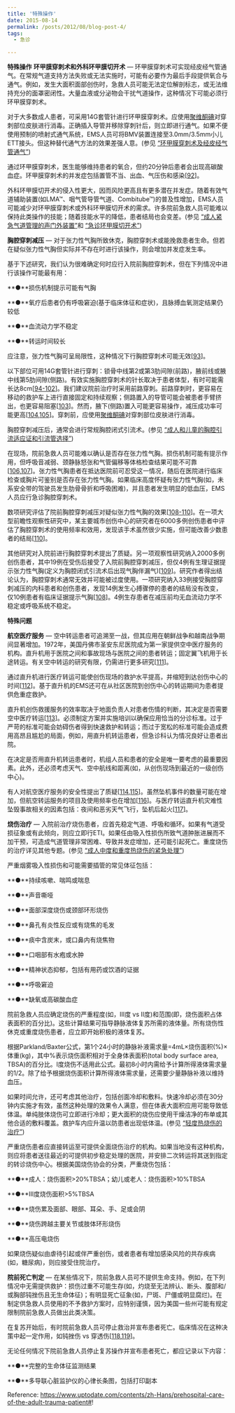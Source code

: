 ```yaml
---
title: '特殊操作'
date: 2015-08-14
permalink: /posts/2012/08/blog-post-4/
tags:
  - 急诊

---
```

**特殊操作** **环甲膜穿刺术和外科环甲膜切开术** — 环甲膜穿刺术可实现经皮经气管通气。在常规气道支持方法失败或无法实施时，可能有必要作为最后手段提供氧合与通气。例如，发生大面积面部创伤时，急救人员可能无法定位解剖标志，或无法维持充分的面罩密闭性。大量血液或分泌物会干扰气道操作，这种情况下可能必须行环甲膜穿刺术。

对于大多数成人患者，可采用14G套管针进行环甲膜穿刺术。应使用[聚维酮碘](https://www.uptodate.com/contents/zh-Hans/92387?topicRef=347&source=see_link)对穿刺部位皮肤进行消毒。正确插入导管并移除穿刺针后，则立即进行通气。如果不便使用预制的喷射式通气系统，EMS人员可将BMV装置连接至3.0mm/3.5mm小儿ETT接头。但这种替代通气方法的效果差强人意。(参见 [“环甲膜穿刺术及经皮经气管通气”](https://www.uptodate.com/contents/zh-Hans/needle-cricothyroidotomy-with-percutaneous-transtracheal-ventilation?topicRef=347&source=see_link))

通过环甲膜穿刺术，医生能够维持患者的氧合，但约20分钟后患者会出现高碳酸血症。环甲膜穿刺术的并发症包括置管不当、出血、气压伤和感染[[92](https://www.uptodate.com/contents/zh-Hans/prehospital-care-of-the-adult-trauma-patient/abstract/92)]。

外科环甲膜切开术的侵入性更大，因而风险更高且有更多潜在并发症。随着有效气道辅助装置(如LMA™、咽气管导管气道、Combitube™)的普及性增加，EMS人员可能减少对环甲膜穿刺术或外科环甲膜切开术的需求。许多院前急救人员可能难以保持此类操作的技能；随着技能水平的降低，患者结局也会变差。(参见 [“成人紧急气道管理的声门外装置”](https://www.uptodate.com/contents/zh-Hans/extraglottic-devices-for-emergency-airway-management-in-adults?topicRef=347&source=see_link)和 [“急诊环甲膜切开术”](https://www.uptodate.com/contents/zh-Hans/emergency-cricothyrotomy-cricothyroidotomy?topicRef=347&source=see_link))

**胸腔穿刺减压** — 对于张力性气胸所致休克，胸腔穿刺术或能挽救患者生命。但若在疑似张力性气胸但实际并不存在时进行该操作，则会增加并发症发生率。

基于下述研究，我们认为很难确定何时应行入院前胸腔穿刺术，但在下列情况中进行该操作可能最有用：

**●**损伤机制提示可能有气胸

**●**氧疗后患者仍有呼吸窘迫(基于临床体征和症状)，且脉搏血氧测定结果仍较低

**●**血流动力学不稳定

**●**转运时间较长

应注意，张力性气胸可呈局限性，这种情况下行胸腔穿刺术可能无效[[93](https://www.uptodate.com/contents/zh-Hans/prehospital-care-of-the-adult-trauma-patient/abstract/93)]。

以下部位可用14G套管针进行穿刺：锁骨中线第2或第3肋间隙(前路)，腋前线或腋中线第5肋间隙(侧路)。有效实施胸腔穿刺术的针长取决于患者体型，有时可能需长达8cm[[94-102](https://www.uptodate.com/contents/zh-Hans/prehospital-care-of-the-adult-trauma-patient/abstract/94-102)]。我们建议院前治疗时采用前路穿刺。前路穿刺时，更容易在移动的救护车上进行直接固定和持续观察；侧路置入的导管可能会被患者手臂挤出，也更容易阻塞[[103](https://www.uptodate.com/contents/zh-Hans/prehospital-care-of-the-adult-trauma-patient/abstract/103)]。然而，腋下(侧路)置入可能更容易操作，减压成功率可能更高[[104,105](https://www.uptodate.com/contents/zh-Hans/prehospital-care-of-the-adult-trauma-patient/abstract/104,105)]。穿刺前，应使用[聚维酮碘](https://www.uptodate.com/contents/zh-Hans/92387?topicRef=347&source=see_link)对穿刺部位皮肤进行消毒。

胸腔穿刺减压后，通常会进行常规胸腔闭式引流术。(参见 [“成人和儿童的胸腔引流适应证和引流管选择”](https://www.uptodate.com/contents/zh-Hans/thoracostomy-tubes-and-catheters-indications-and-tube-selection-in-adults-and-children?topicRef=347&source=see_link))

在现场，院前急救人员可能难以确认是否存在张力性气胸。损伤机制可能有提示作用，但呼吸音减弱、颈静脉怒张和气管偏移等体格检查结果可能不可靠[[106,107](https://www.uptodate.com/contents/zh-Hans/prehospital-care-of-the-adult-trauma-patient/abstract/106,107)]。张力性气胸患者在抵达医院前可忍受这一情况，随后在医院进行临床检查或胸片可鉴别是否存在张力性气胸。如果临床高度怀疑有张力性气胸(如，未系安全带的驾驶员发生肋骨骨折和呼吸困难)，并且患者发生明显的低血压，EMS人员应行急诊胸腔穿刺术。

数项研究评估了院前胸腔穿刺减压对疑似张力性气胸的效果[[108-110](https://www.uptodate.com/contents/zh-Hans/prehospital-care-of-the-adult-trauma-patient/abstract/108-110)]。在一项大型前瞻性观察性研究中，某主要城市创伤中心的研究者在6000多例创伤患者中评估了胸腔穿刺术的使用频率和效用，发现该手术虽然很少实施，但可能改善少数患者的结局[[110](https://www.uptodate.com/contents/zh-Hans/prehospital-care-of-the-adult-trauma-patient/abstract/110)]。

其他研究对入院前进行胸腔穿刺术提出了质疑。另一项观察性研究纳入2000多例创伤患者，其中19例在受伤后接受了入院前胸腔穿刺减压，但仅4例有生理证据提示张力性气胸(定义为胸腔闭式引流术后出现气胸伴漏气)[[109](https://www.uptodate.com/contents/zh-Hans/prehospital-care-of-the-adult-trauma-patient/abstract/109)]。研究作者得出结论认为，胸腔穿刺术通常无效并可能被过度使用。一项研究纳入33例接受胸腔穿刺减压的内科患者和创伤患者，发现14例发生心搏骤停的患者的结局没有改变，仅10例患者有临床证据提示气胸[[108](https://www.uptodate.com/contents/zh-Hans/prehospital-care-of-the-adult-trauma-patient/abstract/108)]。4例生存患者在减压前均无血流动力学不稳定或呼吸系统不稳定。

**特殊问题**

**航空医疗服务** — 空中转运患者可追溯至一战，但其应用在朝鲜战争和越南战争期间显著增加。1972年，美国丹佛市圣安东尼医院成为第一家提供空中医疗服务的机构。直升机用于医院之间和事故现场与医院之间的患者转运；固定翼飞机用于长途转运。有关空中转运的研究有限，仍需进行更多研究[[111](https://www.uptodate.com/contents/zh-Hans/prehospital-care-of-the-adult-trauma-patient/abstract/111)]。

通过直升机进行医疗转运可能使创伤现场的救护水平提高，并缩短到达创伤中心的时间[[112](https://www.uptodate.com/contents/zh-Hans/prehospital-care-of-the-adult-trauma-patient/abstract/112)]。基于直升机的EMS还可在从社区医院到创伤中心的转运期间为患者提供危重症救护。

直升机创伤救援服务的效率取决于地面负责人对患者伤情的判断，其决定是否需要空中医疗转运[[113](https://www.uptodate.com/contents/zh-Hans/prehospital-care-of-the-adult-trauma-patient/abstract/113)]。必须制定方案并实施培训以确保应用恰当的分诊标准。过于严苛的标准可能会妨碍伤者得到快速救护和转运；而过于宽松的标准可能会造成费用高昂且尴尬的局面，例如，用直升机转运患者，但急诊科认为情况良好让患者出院。

在决定是否用直升机转运患者时，机组人员和患者的安全是唯一要考虑的最重要因素。此外，还必须考虑天气、空中航线和距离(如，从创伤现场到最近的一级创伤中心)。

有人对航空医疗服务的安全性提出了质疑[[114,115](https://www.uptodate.com/contents/zh-Hans/prehospital-care-of-the-adult-trauma-patient/abstract/114,115)]。虽然坠机事件的数量可能在增加，但航空转运服务的项目及使用频率也在增加[[116](https://www.uptodate.com/contents/zh-Hans/prehospital-care-of-the-adult-trauma-patient/abstract/116)]。与医疗转运直升机灾难性坠毁事故相关的因素包括：夜间和恶劣天气飞行，坠机后起火[[117](https://www.uptodate.com/contents/zh-Hans/prehospital-care-of-the-adult-trauma-patient/abstract/117)]。

**烧伤治疗** — 入院前治疗烧伤患者，应首先稳定气道、呼吸和循环。如果有气道受损征象或有此倾向，则应立即行ETI。如果任由吸入性损伤所致气道肿胀进展而不加干预，可造成气道管理非常困难、导致并发症增加，还可能引起死亡。重度烧伤的治疗详见其他专题。(参见 [“成人中度和重度热烧伤的紧急处理”](https://www.uptodate.com/contents/zh-Hans/emergency-care-of-moderate-and-severe-thermal-burns-in-adults?topicRef=347&source=see_link))

严重烟雾吸入性损伤和可能需要插管的常见体征包括：

**●**持续咳嗽、喘鸣或喘息

**●**声音嘶哑

**●**面部深度烧伤或颈部环形烧伤

**●**鼻孔有炎性反应或有烧焦的毛发

**●**痰中含炭末，或口鼻内有烧焦物

**●**口咽部有水疱或水肿

**●**精神状态抑郁，包括有用药或饮酒的证据

**●**呼吸窘迫

**●**缺氧或高碳酸血症

院前急救人员应确定烧伤的严重程度(如，Ⅲ度 vs Ⅱ度)和范围(即，烧伤面积占体表面积的百分比)。这些计算结果可指导静脉液体复苏所需的液体量。所有烧伤性休克或重度烧伤患者，应立即开始积极的液体复苏。

根据Parkland/Baxter公式，第1个24小时的静脉补液需求量=4mL×烧伤面积(%)×体重(kg)，其中%表示烧伤面积相对于全身体表面积(total body surface area, TBSA)的百分比。Ⅰ度烧伤不适用此公式。最初8小时内需给予计算所得液体需求量的1/2。除了给予根据烧伤面积计算所得液体需求量，还需要少量静脉补液以维持血压。

如果时间允许，还可考虑其他治疗，包括创面冷却和敷料。快速冷却必须在30分钟内实施才有效，虽然这种处理的效果令人满意，但在体表大面积应用可能导致低体温。单纯肢体烧伤可立即进行冷却；更大面积的烧伤应使用干燥洁净的布单或其他合适的敷料覆盖。救护车内应升温以防患者出现低体温。(参见 [“轻度热烧伤的治疗”](https://www.uptodate.com/contents/zh-Hans/treatment-of-minor-thermal-burns?topicRef=347&source=see_link))

严重烧伤患者应直接转运至可提供全面烧伤治疗的机构。如果当地没有这种机构，则应将患者送往最近的可提供初步稳定处理的医院，并安排二次转运将其送到指定的转诊烧伤中心。根据美国烧伤协会的分类，严重烧伤包括：

**●**成人：烧伤面积>20%TBSA；幼儿或老人：烧伤面积>10%TBSA

**●**Ⅲ度烧伤面积>5%TBSA

**●**烧伤累及面部、眼部、耳朵、手、足或会阴

**●**烧伤跨越主要关节或肢体环形烧伤

**●**高压电烧伤

如果烧伤疑似由虐待引起或伴严重创伤，或者患者有增加感染风险的共存疾病(如，糖尿病)，则应接受住院治疗。

**院前死亡判定** — 在某些情况下，院前急救人员可不提供生命支持。例如，在下列情况中无需提供救护：损伤过重不可能生存(如，灼烧至无法辨认、断头、腹部和/或胸部钝挫伤且无生命体征)；有明显死亡征象(如，尸斑、尸僵或明显腐烂)。在制定供急救人员使用的不予救护方案时，应特别谨慎，因为美国一些州可能有规定限制院前急救人员做出此类决策。

在复苏开始后，有时院前急救人员可停止救治并宣布患者死亡。临床情况在这种决策中起一定作用，如钝挫伤 vs 穿透伤[[118,119](https://www.uptodate.com/contents/zh-Hans/prehospital-care-of-the-adult-trauma-patient/abstract/118,119)]。

无论任何情况下院前急救人员停止复苏操作并宣布患者死亡，都应记录以下内容：

**●**完整的生命体征监测结果

**●**多导联心脏监护仪的心律长条图，包括打印副本


Reference: https://www.uptodate.com/contents/zh-Hans/prehospital-care-of-the-adult-trauma-patient#!
